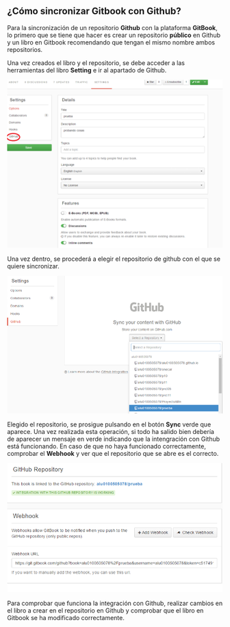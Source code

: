 ## ¿Cómo sincronizar Gitbook con Github?

Para la sincronización de un repositorio **Github** con la plataforma **GitBook**, lo primero que se tiene que hacer es crear un repositorio **público** en Github y un libro en Gitbook recomendando que tengan el mismo nombre ambos repositorios.

Una vez creados el libro y el repositorio, se debe acceder a las herramientas del libro **Setting** e ir al apartado de Github.

![Setting](images/setting.png)

Una vez dentro, se procederá a elegir el repositorio de github con el que se quiere sincronizar.

![Elección del repositorio](images/repositorio.png)

Elegido el repositorio, se prosigue pulsando en el botón **Sync** verde que aparece. Una vez realizada esta operación, si todo ha salido bien debería de aparecer un mensaje en verde indicando que la intengración con Github está funcionando. En caso de que no haya funcionado correctamente, comprobar el **Webhook** y ver que el repositorio que se abre es el correcto.

![Libro sincronizado](images/sincronizacion.png)

Para comprobar que funciona la integración con Github, realizar cambios en el libro a crear en el repositorio en Github y comprobar que el libro en Gitbook se ha modificado correctamente.
